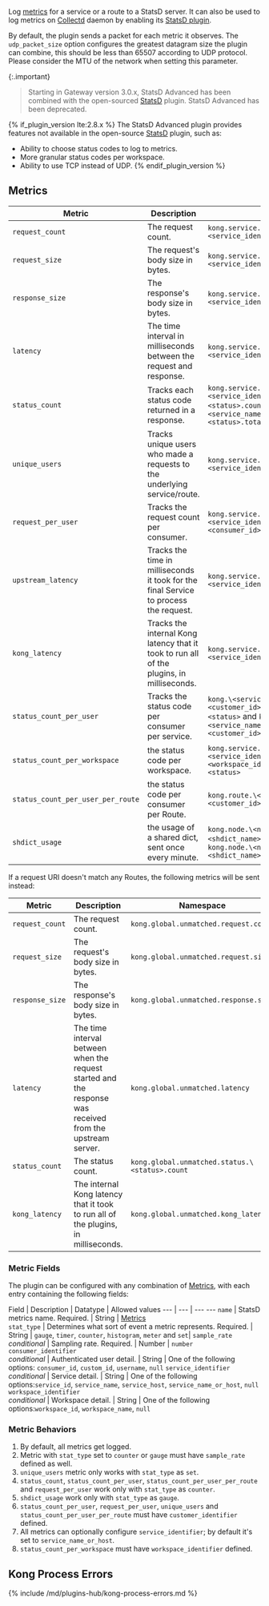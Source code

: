 Log [metrics](#metrics) for a service or a route
to a StatsD server.
It can also be used to log metrics on [Collectd](https://collectd.org/)
daemon by enabling its
[StatsD plugin](https://collectd.org/wiki/index.php/Plugin:StatsD).

By default, the plugin sends a packet for each metric it observes. The `udp_packet_size` option
configures the greatest datagram size the plugin can combine, this should be less than
65507 according to UDP protocol. Please consider the MTU of the network when setting this parameter.

{:.important}
> Starting in Gateway version 3.0.x, StatsD Advanced has been combined with the open-sourced [StatsD](/hub/kong-inc/statsd/) plugin.
StatsD Advanced has been deprecated.

{% if_plugin_version lte:2.8.x %}
The StatsD Advanced plugin provides
features not available in the open-source [StatsD](/hub/kong-inc/statsd/) plugin, such as:
* Ability to choose status codes to log to metrics.
* More granular status codes per workspace.
* Ability to use TCP instead of UDP.
{% endif_plugin_version %}

## Metrics

Metric                     | Description | Namespace
---                        | ---         | ---
`request_count`            | The request count. | `kong.service.\<service_identifier>.request.count`
`request_size`             | The request's body size in bytes. | `kong.service.\<service_identifier>.request.size`
`response_size`            | The response's body size in bytes. | `kong.service.\<service_identifier>.response.size`
`latency`                  | The time interval in milliseconds between the request and response. | `kong.service.\<service_identifier>.latency`
`status_count`             | Tracks each status code returned in a response. | `kong.service.\<service_identifier>.request.status.\<status>.count` and `kong.\<service_name>.request.status.\<status>.total`
`unique_users`             | Tracks unique users who made a requests to the underlying service/route. | `kong.service.\<service_identifier>.user.uniques`
`request_per_user`         | Tracks the request count per consumer. | `kong.service.\<service_identifier>.user.\<consumer_id>.request.count`
`upstream_latency`         | Tracks the time in milliseconds it took for the final Service to process the request. | `kong.service.\<service_identifier>.upstream_latency`
`kong_latency`             | Tracks the internal Kong latency that it took to run all of the plugins, in milliseconds.| `kong.service.\<service_identifier>.kong_latency`
`status_count_per_user`    | Tracks the status code per consumer per service. | `kong.\<service_name>.user.\<customer_id>.request.status.\<status>` and `kong.\<service_name>.user.\<customer_id>.request.status.total`
`status_count_per_workspace`         | the status code per workspace. | `kong.service.\<service_identifier>.workspace.\<workspace_identifier>.status.\<status>`
`status_count_per_user_per_route`    | the status code per consumer per Route. | `kong.route.\<route_id>.user.\<customer_id>.status.\<status>`
`shdict_usage`             | the usage of a shared dict, sent once every minute. |`kong.node.\<node_hostname>.shdict.\<shdict_name>.free_space` and `kong.node.\<node_hostname>.shdict.\<shdict_name>.capacity`

If a request URI doesn't match any Routes, the following metrics will be sent instead:

Metric                     | Description | Namespace
---                        | ---         | ---
`request_count`            | The request count. | `kong.global.unmatched.request.count`
`request_size`             | The request's body size in bytes. | `kong.global.unmatched.request.size`
`response_size`            | The response's body size in bytes. | `kong.global.unmatched.response.size`
`latency`                  | The time interval between when the request started and the response was received from the upstream server. | `kong.global.unmatched.latency`
`status_count`             | The status count. | `kong.global.unmatched.status.\<status>.count`
`kong_latency`             | The internal Kong latency that it took to run all of the plugins, in milliseconds. | `kong.global.unmatched.kong_latency`

### Metric Fields

The plugin can be configured with any combination of [Metrics](#metrics), with each entry containing the following fields:

Field         | Description                                             | Datatype | Allowed values
---           | ---                                                     | ---        ---
`name`          | StatsD metrics name. Required.                       | String   | [Metrics](#metrics)          
`stat_type`     | Determines what sort of event a metric represents. Required.  | String   | `gauge`, `timer`, `counter`, `histogram`, `meter` and `set`|
`sample_rate`<br>*conditional*   | Sampling rate. Required.              | Number        | `number`                 
`consumer_identifier`<br>*conditional* | Authenticated user detail.  | String   | One of the following options: `consumer_id`, `custom_id`, `username`, `null`
`service_identifier`<br>*conditional* | Service detail.  | String   |  One of the following options:`service_id`, `service_name`, `service_host`, `service_name_or_host`, `null`
`workspace_identifier`<br>*conditional* | Workspace detail.  | String | One of the following options:`workspace_id`, `workspace_name`, `null`

### Metric Behaviors

1.  By default, all metrics get logged.
2.  Metric with `stat_type` set to `counter` or `gauge` must have `sample_rate` defined as well.
3.  `unique_users` metric only works with `stat_type` as `set`.
4.  `status_count`, `status_count_per_user`, `status_count_per_user_per_route` and `request_per_user` work only with `stat_type` as `counter`.
5.  `shdict_usage` work only with `stat_type` as `gauge`.
6.  `status_count_per_user`, `request_per_user`, `unique_users` and `status_count_per_user_per_route` must have `customer_identifier` defined.
7.  All metrics can optionally configure `service_identifier`; by default it's set to `service_name_or_host`.
8.  `status_count_per_workspace` must have `workspace_identifier` defined.


## Kong Process Errors

{% include /md/plugins-hub/kong-process-errors.md %}
